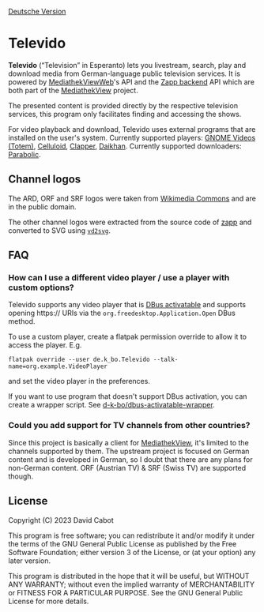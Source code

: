 [Deutsche Version](README.de.md)

# Televido

**Televido** (“Television” in Esperanto) lets you livestream, search, play and download media from German-language public television services. It is powered by [MediathekViewWeb](https://mediathekviewweb.de/)'s API and the [Zapp backend](https://github.com/mediathekview/zapp-backend) API which are both part of the [MediathekView](https://mediathekview.de/) project.

The presented content is provided directly by the respective television services, this program only facilitates finding and accessing the shows.

For video playback and download, Televido uses external programs that are installed on the user's system. Currently supported players: [GNOME Videos (Totem)](https://flathub.org/apps/org.gnome.Totem), [Celluloid](https://flathub.org/apps/io.github.celluloid_player.Celluloid), [Clapper](https://flathub.org/apps/com.github.rafostar.Clapper), [Daikhan](https://flathub.org/apps/io.gitlab.daikhan.stable). Currently supported downloaders: [Parabolic](https://flathub.org/apps/org.nickvision.tubeconverter).

## Channel logos

The ARD, ORF and SRF logos were taken from [Wikimedia Commons](https://commons.wikimedia.org) and are in the public domain.

The other channel logos were extracted from the source code of [zapp](https://github.com/mediathekview/zapp) and converted to SVG using [`vd2svg`](https://github.com/seanghay/vector-drawable-svg).

## FAQ

### How can I use a different video player / use a player with custom options?

Televido supports any video player that is [DBus activatable](https://specifications.freedesktop.org/desktop-entry-spec/latest/ar01s08.html) and supports opening https:// URIs via the `org.freedesktop.Application.Open` DBus method.

To use a custom player, create a flatpak permission override to allow it to access the player. E.g.

```
flatpak override --user de.k_bo.Televido --talk-name=org.example.VideoPlayer
```

and set the video player in the preferences.

If you want to use program that doesn't support DBus activation, you can create a wrapper script. See [d-k-bo/dbus-activatable-wrapper](https://github.com/d-k-bo/dbus-activatable-wrapper).

### Could you add support for TV channels from other countries?

Since this project is basically a client for [MediathekView](https://mediathekviewweb.de/), it's limited to the channels supported by them. The upstream project is focused on German content and is developed in German, so I doubt that there are any plans for non-German content.
ORF (Austrian TV) & SRF (Swiss TV) are supported though.

## License

Copyright (C) 2023 David Cabot

This program is free software; you can redistribute it and/or modify it under the terms of the GNU General Public License as published by the Free Software Foundation; either version 3 of the License, or (at your option) any later version.

This program is distributed in the hope that it will be useful, but WITHOUT ANY WARRANTY; without even the implied warranty of MERCHANTABILITY or FITNESS FOR A PARTICULAR PURPOSE. See the GNU General Public License for more details.
